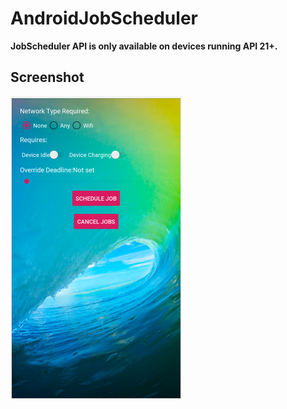 # AndroidJobScheduler

<strong>JobScheduler API is only available on devices running API 21+.</strong>

<h2>Screenshot</h2>
<img src="Capture.PNG"/>
